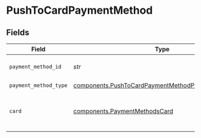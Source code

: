 # PushToCardPaymentMethod


## Fields

| Field                                                                                                                      | Type                                                                                                                       | Required                                                                                                                   | Description                                                                                                                |
| -------------------------------------------------------------------------------------------------------------------------- | -------------------------------------------------------------------------------------------------------------------------- | -------------------------------------------------------------------------------------------------------------------------- | -------------------------------------------------------------------------------------------------------------------------- |
| `payment_method_id`                                                                                                        | *str*                                                                                                                      | :heavy_check_mark:                                                                                                         | ID of the payment method.                                                                                                  |
| `payment_method_type`                                                                                                      | [components.PushToCardPaymentMethodPaymentMethodType](../../models/components/pushtocardpaymentmethodpaymentmethodtype.md) | :heavy_check_mark:                                                                                                         | N/A                                                                                                                        |
| `card`                                                                                                                     | [components.PaymentMethodsCard](../../models/components/paymentmethodscard.md)                                             | :heavy_check_mark:                                                                                                         | A card as contained within a payment method.                                                                               |